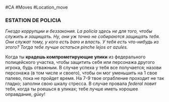 #CA #Moves #Location_move

### ESTATION DE POLICIA
*Гнездо коррупции и беззакония. La policía здесь не для того, чтобы служить и защищать. Ну, они уж точно не собираются защищать тебя. Они служат тому, у кого есть baro и власть. У тебя есть что-нибудь из этого? Тогда тебе лучше остаться pinche lejos от azules.*

Когда ты **крадешь компрометирующие улики** из федерального полицейского участка, чтобы защитить себя или персонажа другого игрока, будь отважным. В случае успеха у тебя все получается; назови персонажа (в том числе и своего), чтобы он мог уменьшить на 1 свое палево, пока не пройдет время. На 7-9 твое ограбление проходит не так гладко; заполни свою шкалу стресса. В случае провала *federal* ловит тебя, когда ты роешься в уликах; тебе лучше иметь хорошее оправдание, *güey*!